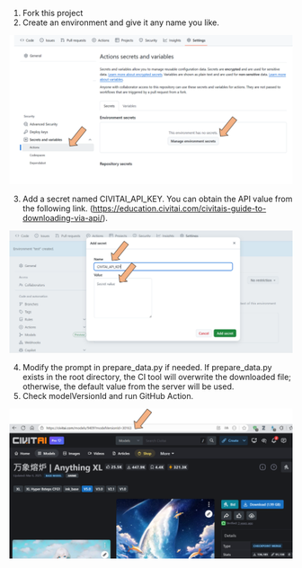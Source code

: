 1. Fork this project
2. Create an environment and give it any name you like.

<p align="center">
  <img src="Pasted_image_20251021001024.png" alt="Environment Secrets" width="600"/>
</p>
  
  3. Add a secret named CIVITAI_API_KEY. You can obtain the API value from the following link. (https://education.civitai.com/civitais-guide-to-downloading-via-api/).

<p align="center">
  <img src="Pasted_image_20251021001430.png" alt="Add API Key" width="600"/>
</p>

4. Modify the prompt in prepare_data.py if needed. If prepare_data.py exists in the root directory, the CI tool will overwrite the downloaded file; otherwise, the default value from the server will be used.
5. Check modelVersionId and run GitHub Action.

<p align="center">
  <img src="Pasted_image_20251021001559.png" alt="Model Link" width="600"/>
</p>

